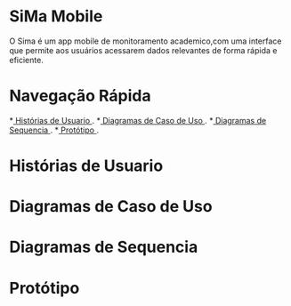 # SiMa Mobile
O Sima é um app mobile de monitoramento academico,com uma interface que permite aos usuários acessarem dados relevantes de forma rápida e eficiente.

# Navegação Rápida
*[ Histórias de Usuario ](#Histórias-de-Usuario).
*[ Diagramas de Caso de Uso ](#Diagramas-de-Caso-de-Uso).
*[ Diagramas de Sequencia ](#Diagramas-de-Sequencia).
*[ Protótipo ](#Protótipo).

# Histórias de Usuario

# Diagramas de Caso de Uso

# Diagramas de Sequencia

# Protótipo

